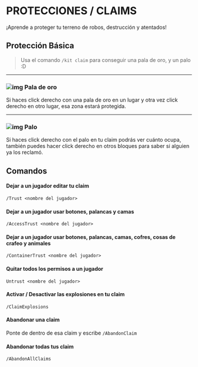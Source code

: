 # PROTECCIONES / CLAIMS 
¡Aprende a proteger tu terreno de robos, destrucción y atentados!

## Protección Básica

>Usa el comando `/kit claim` para conseguir una pala de oro, y un palo :D
- - -
### ![img](https://media.discordapp.net/attachments/1004710896037273700/1007773790362669138/IMG_20220812_233143_4_16x16.png) Pala de oro

Si haces click derecho con una pala de oro en un lugar y otra vez click derecho en otro lugar, esa zona estará protegida.
- - - 
### ![img](https://media.discordapp.net/attachments/1004710896037273700/1007779815430041630/Stick_inventory_16x16.png) Palo

Si haces click derecho con el palo en tu claim podrás ver cuánto ocupa, también puedes hacer click derecho en otros bloques para saber si alguien ya los reclamó.

## Comandos

#### Dejar a un jugador editar tu claim
`/Trust <nombre del jugador>`

#### Dejar a un jugador usar botones, palancas y camas
`/AccessTrust <nombre del jugador>`

#### Dejar a un jugador usar botones, palancas, camas, cofres, cosas de crafeo y animales
`/ContainerTrust <nombre del jugador>`

#### Quitar todos los permisos a un jugador
`Untrust <nombre del jugador>`

#### Activar / Desactivar las explosiones en tu claim
`/ClaimExplosions`

#### Abandonar una claim
Ponte de dentro de esa claim y escribe `/AbandonClaim`

#### Abandonar todas tus claim
`/AbandonAllClaims`
